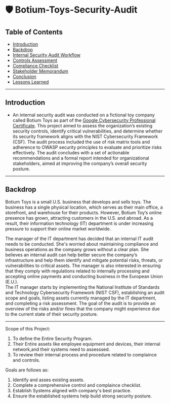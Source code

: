 # 🛡️ Botium-Toys-Security-Audit
## Table of Contents
- [Introduction](#introduction)
- [Backdrop](#backdrop)
- [Internal Security Audit Workflow](#internal-security-audit-workflow)
- [Controls Assessment](#controls-assessment)
- [Compliance Checklist](#compliance-checklist)
- [Stakeholder Memorandum](#stakeholder-memorandum)
- [Conclusion](#conclusion)
- [Lessons Learned](#lessons-learned)
- --
 ## Introduction
- An internal security audit was conducted on a fictional toy company called Botium Toys as part of the [Google Cybersecurity Professional Certificate](#https://www.coursera.org/google-certificates/cybersecurity-certificate).
This project aimed to assess the organization’s existing security controls, identify critical vulnerabilities, and determine whether its security framework aligns with the NIST Cybersecurity Framework (CSF). The audit process included the use of risk matrix tools and adherence to OWASP security principles to evaluate and prioritize risks effectively. The audit concludes with a set of actionable recommendations and a formal report intended for organizational stakeholders, aimed at improving the company’s overall security posture.
----
 ## Backdrop
 
Botium Toys is a small U.S. business that develops and sells toys. The business has a single physical location, which serves as their main office, a storefront, and warehouse for their products. However, Botium Toy’s online presence has grown, attracting customers in the U.S. and abroad. As a result, their information technology (IT) department is under increasing pressure to support their online market worldwide. 

The manager of the IT department has decided that an internal IT audit needs to be conducted. She's worried about maintaining compliance and business operations as the company grows without a clear plan. She believes an internal audit can help better secure the company’s infrastructure and help them identify and mitigate potential risks, threats, or vulnerabilities to critical assets. The manager is also interested in ensuring that they comply with regulations related to internally processing and accepting online payments and conducting business in the European Union (E.U.).   
The IT manager starts by implementing the National Institute of Standards and Technology Cybersecurity Framework (NIST CSF), establishing an audit scope and goals, listing assets currently managed by the IT department, and completing a risk assessment. The goal of the audit is to provide an overview of the risks and/or fines that the company might experience due to the current state of their security posture.

----

Scope of this Project: 
1. To define the Entire Security Program.
2. Their Entire assets like employee equipment and devices, their internal network,and their systems need to assesssed.
3. To review their internal process and procedure related to complaince and controls.
   
Goals are follows as:
1. Identify and asses existing assets.
2. Complete a comprehensive control and complaince checklist.
3. Establish Systems aligned with company's best practice.
4. Ensure the established systems help build strong security posture. 


